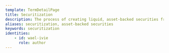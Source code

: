```yaml
---
template: TermDetailPage
title: Securitization 
description: The process of creating liquid, asset-backed securities from pools of illiquid assets.
aliases: securitization, asset-backed securities
keywords: securitization
identities: 
    - id: wael-ivie
      role: author
---
```

##
